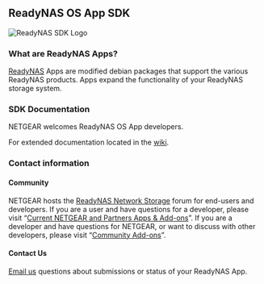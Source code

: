 ## ReadyNAS OS App SDK

![ReadyNAS SDK Logo](https://raw.githubusercontent.com/wiki/readynas/sdk/images/ReadyNAS_SDK_banner_960x100.png "ReadyNAS SDK Logo")


### What are ReadyNAS Apps?
[ReadyNAS](https://www.netgear.com/readynas) Apps are modified debian packages that support the various ReadyNAS products. Apps expand the functionality of your ReadyNAS storage system.



### SDK Documentation
NETGEAR welcomes ReadyNAS OS App developers.

For extended documentation located in the [wiki](https://github.com/ReadyNAS/sdk/wiki).


### Contact information
#### Community
NETGEAR hosts the [ReadyNAS Network Storage](https://community.netgear.com/t5/ReadyNAS-Network-Storage/ct-p/readynas) forum for end-users and developers. If you are a user and have questions for a developer, please visit “[Current NETGEAR and Partners Apps & Add-ons](https://community.netgear.com/t5/Current-NETGEAR-and-Partners/bd-p/readynas-current-apps-add-ons)”. If you are a developer and have questions for NETGEAR, or want to discuss with other developers, please visit “[Community Add-ons](https://community.netgear.com/t5/Community-Add-ons/bd-p/readynas-community-add-ons)”.


#### Contact Us
[Email us](<mailto:devreadynas@netgear.com>) questions about submissions or status of your ReadyNAS App.
